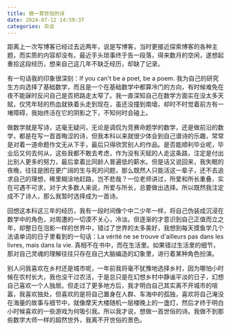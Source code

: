 ```yaml
---
title: 做一首世俗的诗
date: 2024-07-12 14:59:37
categories: 杂谈
---
```


距离上一次写博客已经过去近两年，说是写博客，当时更接近探索博客的各种主题，而实质的内容却没有。最近手头琐事终于告一段落，得来数月的空闲，遂想起重拾这段经历，想来自己这几年不缺乏经历，却缺了记录。

有一句话我的印象很深刻：If you can't be a poet, be a poem. 我为自己的研究生方向选择了基础数学，而且是一个在基础数学中都算冷门的方向，有时候难免在夜不能寐时反问自己是否把路走太窄了。我一直深知自己在数学方面实在没太多天赋，仅凭年轻的热血就铁着头走到现在，虽还没撞到南墙，却时不时觉着前方有一堵障碍，我始终活在它的阴影之下，不知何时会碰上。

做数学就是写诗，这毫无疑问，无论是调侃为竞赛命题学的数学，还是做前沿的数学，都是在写一首首晦涩的诗，但我本科以来就很少体会到自己谱诗的乐趣，常常是对着一道命题作文无从下手，最后只得欣赏别人的作品。是否能顺利毕业呢，毕业后又何去何从，这些我都不敢去考虑，作为没有天赋的人走这条路，注定是付出比别人更多的努力，最后拿着比同龄人普遍低的薪水。但是话又说回来，我失眠的夜晚，往往是困在更广阔的生与死的问题，那么既然人只能活这一辈子，还不去追求自己的理想，稀里糊涂地赶路，岂不悲哉？一位老师讲过，所爱和所长重叠，实在可遇不可求，对于大多数人来说，所爱与所长，总要做出选择。所以既然我注定成不了诗人，那么我暂时选择成为一首诗。

回想这本科这三年的经历，我有一段时间像个中二少年一样，将自己伪装成沉浸在数学中的角色，对周遭的一切漠不关心，冷淡。但逐渐的才意识到自己正值而立之年，却整日在泡影一样的世界中，错过了世界的太多美好，我想到每天摸鱼学几个法语单词的日子里看到的一句话：La vérité ne se trouve d'ailleurs pas dans les livres, mais dans la vie. 真相不在书中，而在生活里。如果错过生活里的细节，那对自己灵魂的理解往往只存在自己大脑编造的幻象里，进行着某种角色扮演。

别人问我喜欢在乡村还是城市呢，一年前我将毫不犹豫地选择乡村，因为哪怕小时候在农村长大，我也没干过农活，于是总只是在幻想乡村中静谧平淡的日子，幻想自己喜欢一个人独居。但走过了更多地方后，我才明白自己其实离不开城市的喧嚣，我喜欢独处，但喜欢的是将自己置身在人群、车海中的孤独，喜欢将自己淹没在海量的故事与细节中，就像摩天大楼随机一层楼晚上的一盏灯，然后才终于明白小时候喜欢的一些游戏为何吸引我。所以我才说，想做一首世俗的诗。我做不到那些数学大师一样的超然世外，我离不开世俗的景色。

